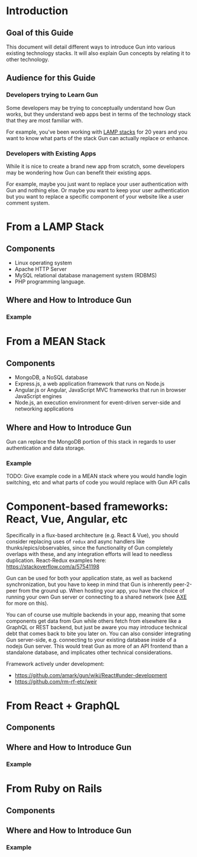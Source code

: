 # Introduction

## Goal of this Guide

This document will detail different ways to introduce Gun into various existing technology stacks. It will also explain Gun concepts by relating it to other technology.

## Audience for this Guide

### Developers trying to Learn Gun

Some developers may be trying to conceptually understand how Gun works, but they understand web apps best in terms of the technology stack that they are most familiar with.

For example, you've been working with [LAMP stacks](#from-a-lamp-stack) for 20 years and you want to know what parts of the stack Gun can actually replace or enhance.

### Developers with Existing Apps

While it is nice to create a brand new app from scratch, some developers may be wondering how Gun can benefit their existing apps.

For example, maybe you just want to replace your user authentication with Gun and nothing else. Or maybe you want to keep your user authentication but you want to replace a specific component of your website like a user comment system.

# From a LAMP Stack

## Components

* Linux operating system
* Apache HTTP Server
* MySQL relational database management system (RDBMS)
* PHP programming language. 

## Where and How to Introduce Gun

### Example

# From a MEAN Stack

## Components

* MongoDB, a NoSQL database
* Express.js, a web application framework that runs on Node.js
* Angular.js or Angular, JavaScript MVC frameworks that run in browser JavaScript engines
* Node.js, an execution environment for event-driven server-side and networking applications

## Where and How to Introduce Gun

Gun can replace the MongoDB portion of this stack in regards to user authentication and data storage.

### Example

TODO: Give example code in a MEAN stack where you would handle login switching, etc and what parts of code you would replace with Gun API calls

# Component-based frameworks: React, Vue, Angular, etc

Specifically in a flux-based architecture (e.g. React & Vue), you should consider replacing uses of `redux` and async handlers like thunks/epics/observables, since the functionality of Gun completely overlaps with these, and any integration efforts will lead to needless duplication. React-Redux examples here: https://stackoverflow.com/a/57541198

Gun can be used for both your application state, as well as backend synchronization, but you have to keep in mind that Gun is inherently peer-2-peer from the ground up. When hosting your app, you have the choice of running your own Gun server or connecting to a shared network (see [AXE](https://gun.eco/docs/AXE) for more on this).

You can of course use multiple backends in your app, meaning that some components get data from Gun while others fetch from elsewhere like a GraphQL or REST backend, but just be aware you may introduce technical debt that comes back to bite you later on. You can also consider integrating Gun server-side, e.g. connecting to your existing database inside of a nodejs Gun server. This would treat Gun as more of an API frontend than a standalone database, and implicates other technical considerations.

Framework actively under development:
* https://github.com/amark/gun/wiki/React#under-development
* https://github.com/rm-rf-etc/weir

# From React + GraphQL

## Components

## Where and How to Introduce Gun

### Example

# From Ruby on Rails

## Components

## Where and How to Introduce Gun

### Example
